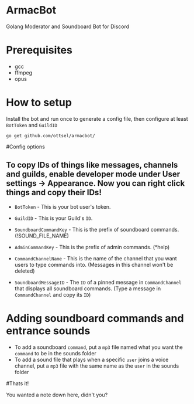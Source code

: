 # ArmacBot
Golang Moderator and Soundboard Bot for Discord

# Prerequisites

* gcc
* ffmpeg
* opus

# How to setup

Install the bot and run once to generate a config file, then configure at least ```BotToken``` and ```GuildID```
```
go get github.com/ottsel/armacbot/
```
#Config options

## To copy IDs of things like messages, channels and guilds, enable developer mode under User settings -> Appearance. Now you can right click things and copy their IDs!

* `BotToken` - This is your bot user's token.
* `GuildID` - This is your Guild's `ID`.

* `SoundboardCommandKey` - This is the prefix of soundboard commands. (!SOUND_FILE_NAME)
* `AdminCommandKey` - This is the prefix of admin commands. (*help)

* `CommandChannelName` - This is the name of the channel that you want users to type commands into. (Messages in this channel won't be deleted)

* `SoundboardMessageID` - The `ID` of a pinned message in `CommandChannel` that displays all soundboard commands. (Type a message in `CommandChannel` and copy its `ID`)

# Adding soundboard commands and entrance sounds

 * To add a soundboard `command`, put a `mp3` file named what you want the `command` to be in the sounds folder
 * To add a sound file that plays when a specific `user` joins a voice channel, put a `mp3` file with the same name as the `user` in the sounds folder

#Thats it!

You wanted a note down here, didn't you?
